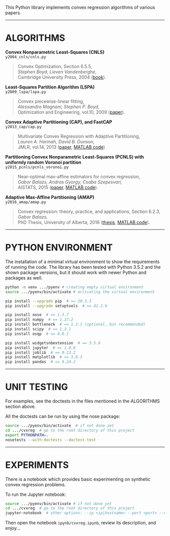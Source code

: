 
This Python library implements convex regression algorithms of various papers.

----------------------------------------------------------------------------------------------------
# ALGORITHMS

**Convex Nonparametric Least-Squares (CNLS)** \
`y2004_cnls/cnls.py`

> Convex Optimization, Section 6.5.5, \
> *Stephen Boyd, Lieven Vandenberghe,* \
> Cambridge University Press, 2004
([book](https://web.stanford.edu/~boyd/cvxbook/)).

**Least-Squares Partition Algorithm (LSPA)** \
`y2009_lspa/lspa.py`

> Convex piecewise-linear fitting, \
> *Alessandro Magnani, Stephen P. Boyd,* \
> Optimization and Engineering, vol.10, 2009
([paper](https://web.stanford.edu/~boyd/papers/pdf/cvx_pwl_fit.pdf)).

**Convex Adaptive Partitioning (CAP), and FastCAP** \
`y2013_cap/cap.py`

> Multivariate Convex Regression with Adaptive Partitioning, \
> *Lauren A. Hannah, David B. Dunson,* \
> JMLR, vol.14, 2013
([paper](https://www.jmlr.org/papers/v14/hannah13a.html),
[MATLAB code](https://github.com/laurenahannah/convex-function))

**Partitioning Convex Nonparametric Least-Squares (PCNLS) with uniformly random Voronoi partition** \
`y2015_pcnls/pcnls_voronoi.py`

> Near-optimal max-affine estimators for convex regression, \
> *Gabor Balazs, Andras Gyorgy, Csaba Szepesvari,* \
> AISTATS, 2015
([paper](http://jmlr.org/proceedings/papers/v38/balazs15.html),
[MATLAB code](http://proceedings.mlr.press/v38/balazs15-supp.zip)).

**Adaptive Max-Affine Partitioning (AMAP)** \
`y2016_amap/amap.py`

> Convex regression: theory, practice, and applications, Section 6.2.3, \
> *Gabor Balazs,* \
> PhD Thesis, University of Alberta, 2016
([thesis](https://era.library.ualberta.ca/files/c7d278t254/Balazs_Gabor_201609_PhD.pdf),
[MATLAB code](https://gabalz.github.io/code/macsp2016-src.zip)).

----------------------------------------------------------------------------------------------------
# PYTHON ENVIRONMENT

The installation of a minimal virtual environment to show the requirements of running the code. The library has been tested with Python 3.5.2 and the shown package versions, but it should work with newer Python and packages as well.

```bash
python -m venv .../pyenv # creating empty virtual environment
source .../pyenv/bin/activate # activating the virtual environment

pip install --upgrade pip  # == 20.3.3
pip install --upgrade setuptools  # == 41.2.0

pip install nose  # == 1.3.7
pip install numpy  # == 1.17.2
pip install bottleneck  # == 1.2.1 (optional, but recommended)
pip install scipy  # == 1.3.1
pip install osqp  # == 0.6.1

pip install widgetsnbextension  # == 3.5.0
pip install jupyter  # == 1.0.0
pip install joblib  # == 0.13.2
pip install matplotlib  # == 3.0.3
pip install pandas  # == 0.24.2
```

---------------------------------------------------------------------------------------------------
# UNIT TESTING

For examples, see the doctests in the files mentioned in the ALGORITHMS section above.

All the doctests can be run by using the nose package:
```bash
source .../pyenv/bin/activate  # if not done yet
cd .../cvxreg  # go to the root directory of this project
export PYTHONPATH=.
nosetests --with-doctests --doctest-test
```

---------------------------------------------------------------------------------------------------
# EXPERIMENTS

There is a notebook which provides basic experimenting on synthetic convex regression problems.

To run the Jupyter notebook:
```bash
source .../pyenv/bin/activate # if not done yet
cd .../cvxreg  # go to the root directory of this project
jupyter-notebook  # other options: --ip <ip|hostname> --port <port> --no-browser
```
Then open the notebook `ipynb/cvxreg.ipynb`, review its description, and enjoy...
